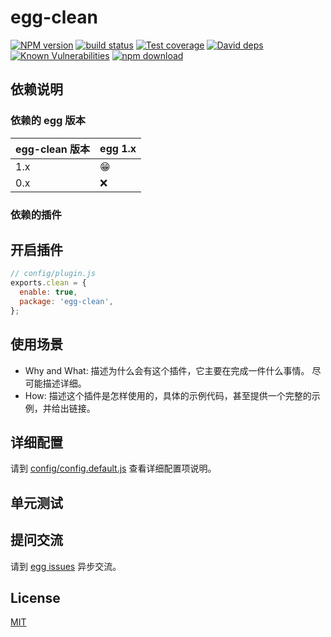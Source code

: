 # egg-clean

[![NPM version][npm-image]][npm-url]
[![build status][travis-image]][travis-url]
[![Test coverage][codecov-image]][codecov-url]
[![David deps][david-image]][david-url]
[![Known Vulnerabilities][snyk-image]][snyk-url]
[![npm download][download-image]][download-url]

[npm-image]: https://img.shields.io/npm/v/egg-clean.svg?style=flat-square
[npm-url]: https://npmjs.org/package/egg-clean
[travis-image]: https://img.shields.io/travis/eggjs/egg-clean.svg?style=flat-square
[travis-url]: https://travis-ci.org/eggjs/egg-clean
[codecov-image]: https://img.shields.io/codecov/c/github/eggjs/egg-clean.svg?style=flat-square
[codecov-url]: https://codecov.io/github/eggjs/egg-clean?branch=master
[david-image]: https://img.shields.io/david/eggjs/egg-clean.svg?style=flat-square
[david-url]: https://david-dm.org/eggjs/egg-clean
[snyk-image]: https://snyk.io/test/npm/egg-clean/badge.svg?style=flat-square
[snyk-url]: https://snyk.io/test/npm/egg-clean
[download-image]: https://img.shields.io/npm/dm/egg-clean.svg?style=flat-square
[download-url]: https://npmjs.org/package/egg-clean

<!--
Description here.
-->

## 依赖说明

### 依赖的 egg 版本

egg-clean 版本 | egg 1.x
--- | ---
1.x | 😁
0.x | ❌

### 依赖的插件
<!--

如果有依赖其它插件，请在这里特别说明。如

- security
- multipart

-->

## 开启插件

```js
// config/plugin.js
exports.clean = {
  enable: true,
  package: 'egg-clean',
};
```

## 使用场景

- Why and What: 描述为什么会有这个插件，它主要在完成一件什么事情。
尽可能描述详细。
- How: 描述这个插件是怎样使用的，具体的示例代码，甚至提供一个完整的示例，并给出链接。

## 详细配置

请到 [config/config.default.js](config/config.default.js) 查看详细配置项说明。

## 单元测试

<!-- 描述如何在单元测试中使用此插件，例如 schedule 如何触发。无则省略。-->

## 提问交流

请到 [egg issues](https://github.com/eggjs/egg/issues) 异步交流。

## License

[MIT](LICENSE)
